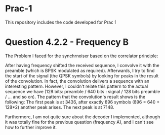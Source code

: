 # Prac-1
This repository includes the code developed for Prac 1

# Question 4.2.2 - Frequency B
The Problem I faced for the synchrnoiser based on the correlator principle: 

After having frequency shifted the received sequence, I convolve it with the preamble (which is BPSK modulated as required). 
Afterwards, I try to find the start of the signal (the QPSK symbols) by looking for peaks in the result of the convolution. 
In fact, the convolution delivers a sequence with an interesting pattern. However, I couldn't relate this pattern to the 
actual sequence we have (128 bits: preamble / 640 bits : signal / 128 bits preamble / ... and so on). The pattern that the convolution's result shows is the following: The first peak is at 3436, after exactly 896 symbols (896 = 640 + 128*2) another peak arises. The next peak is at 7148. 

Furthermore, I am not quite sure about the decoder I implemented, although it was totally fine for the previous question (frequency A), and I can't see how to further improve it. 
